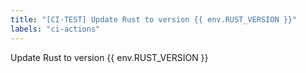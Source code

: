 ```yaml
---
title: "[CI-TEST] Update Rust to version {{ env.RUST_VERSION }}"
labels: "ci-actions"
---
```

Update Rust to version {{ env.RUST_VERSION }}